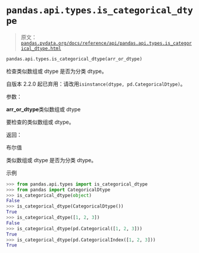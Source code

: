 # `pandas.api.types.is_categorical_dtype`

> 原文：[`pandas.pydata.org/docs/reference/api/pandas.api.types.is_categorical_dtype.html`](https://pandas.pydata.org/docs/reference/api/pandas.api.types.is_categorical_dtype.html)

```py
pandas.api.types.is_categorical_dtype(arr_or_dtype)
```

检查类似数组或 dtype 是否为分类 dtype。

自版本 2.2.0 起已弃用：请改用`isinstance(dtype, pd.CategoricalDtype)`。

参数：

**arr_or_dtype**类似数组或 dtype

要检查的类似数组或 dtype。

返回：

布尔值

类似数组或 dtype 是否为分类 dtype。

示例

```py
>>> from pandas.api.types import is_categorical_dtype
>>> from pandas import CategoricalDtype
>>> is_categorical_dtype(object)
False
>>> is_categorical_dtype(CategoricalDtype())
True
>>> is_categorical_dtype([1, 2, 3])
False
>>> is_categorical_dtype(pd.Categorical([1, 2, 3]))
True
>>> is_categorical_dtype(pd.CategoricalIndex([1, 2, 3]))
True 
```
